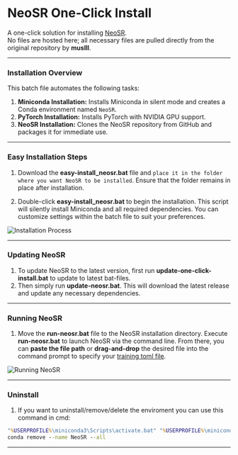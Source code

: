 # **NeoSR One-Click Install**

A one-click solution for installing [NeoSR](https://github.com/muslll/neosr).  
No files are hosted here; all necessary files are pulled directly from the original repository by **muslll**.

***
 
### **Installation Overview**

This batch file automates the following tasks:

1. **Miniconda Installation:** Installs Miniconda in silent mode and creates a Conda environment named `NeoSR`.
2. **PyTorch Installation:** Installs PyTorch with NVIDIA GPU support.
3. **NeoSR Installation:** Clones the NeoSR repository from GitHub and packages it for immediate use.

***

### **Easy Installation Steps**

1. Download the **easy-install_neosr.bat** file and `place it in the folder where you want NeoSR to be installed`. Ensure that the folder remains in place after installation.

2. Double-click **easy-install_neosr.bat** to begin the installation. This script will silently install Miniconda and all required dependencies. You can customize settings within the batch file to suit your preferences.

![Installation Process](https://i.ibb.co/PFpqhNt/01.png)

***

### **Updating NeoSR**

1. To update NeoSR to the latest version, first run **update-one-click-install.bat** to update to latest bat-files.
2. Then simply run **update-neosr.bat**. This will download the latest release and update any necessary dependencies.

***

### **Running NeoSR**

1. Move the **run-neosr.bat** file to the NeoSR installation directory. Execute **run-neosr.bat** to launch NeoSR via the command line. From there, you can **paste the file path** or **drag-and-drop** the desired file into the command prompt to specify your [training toml file](https://github.com/muslll/neosr/tree/master/options).

![Running NeoSR](https://i.ibb.co/4m9gPQ8/02.png)

***

### **Uninstall**

1. If you want to uninstall/remove/delete the enviroment you can use this command in cmd:

```cmd
"%USERPROFILE%\miniconda3\Scripts\activate.bat" "%USERPROFILE%\miniconda3"
conda remove --name NeoSR --all
```

***
